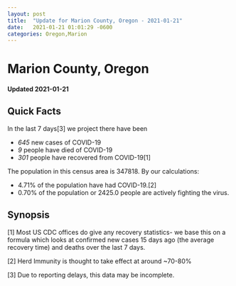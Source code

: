 ```yaml
---
layout: post
title:  "Update for Marion County, Oregon - 2021-01-21"
date:   2021-01-21 01:01:29 -0600
categories: Oregon,Marion
---
```


# Marion County, Oregon
#### Updated 2021-01-21

## Quick Facts

In the last 7 days[3] we project there have been
- *645* new cases of COVID-19
- *9* people have died of COVID-19
- *301* people have recovered from COVID-19[1]

The population in this census area is 347818. By our calculations:
- 4.71% of the population have had COVID-19.[2]
- 0.70% of the population or 2425.0 people are actively fighting the virus.

## Synopsis




[1] Most US CDC offices do give any recovery statistics- we base this on a formula which looks at confirmed new cases
15 days ago (the average recovery time) and deaths over the last 7 days.

[2] Herd Immunity is thought to take effect at around ~70-80%

[3] Due to reporting delays, this data may be incomplete.
 
    